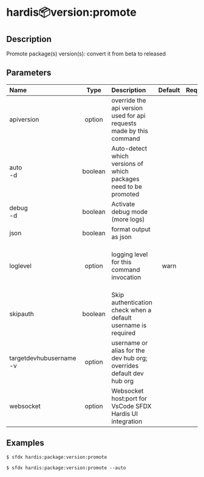 <!-- This file has been generated with command 'sfdx hardis:doc:plugin:generate'. Please do not update it manually or it may be overwritten -->
# hardis:package:version:promote

## Description

Promote package(s) version(s): convert it from beta to released

## Parameters

|Name|Type|Description|Default|Required|Options|
|:---|:--:|:----------|:-----:|:------:|:-----:|
|apiversion|option|override the api version used for api requests made by this command||||
|auto<br/>-d|boolean|Auto-detect which versions of which packages need to be promoted||||
|debug<br/>-d|boolean|Activate debug mode (more logs)||||
|json|boolean|format output as json||||
|loglevel|option|logging level for this command invocation|warn||trace<br/>debug<br/>info<br/>warn<br/>error<br/>fatal|
|skipauth|boolean|Skip authentication check when a default username is required||||
|targetdevhubusername<br/>-v|option|username or alias for the dev hub org; overrides default dev hub org||||
|websocket|option|Websocket host:port for VsCode SFDX Hardis UI integration||||

## Examples

```shell
$ sfdx hardis:package:version:promote
```

```shell
$ sfdx hardis:package:version:promote --auto
```


